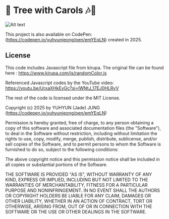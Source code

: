 # 🎄 Tree with Carols 🎶🎄

![Alt text](ChristmasTree.gif)

This project is also available on CodePen: (https://codepen.io/yuhyunjeong/pen/emYEqLN) created in 2025.

## License
This code includes Javascript file from kirupa. 
The original file can be found here : https://www.kirupa.com/js/randomColor.js

Referenced Javascript codes by the YouTube video: https://youtu.be/UrxaXHkEyGc?si=lWNtJ_17EJ0HLRyV

The rest of the code is licensed under the MIT License.


Copyright (c) 2025 by YUHYUN (Jade) JUNG (https://codepen.io/yuhyunjeong/pen/emYEqLN)

Permission is hereby granted, free of charge, to any person obtaining a copy of this software and associated documentation files (the "Software"), to deal in the Software without restriction, including without limitation the rights to use, copy, modify, merge, publish, distribute, sublicense, and/or sell copies of the Software, and to permit persons to whom the Software is furnished to do so, subject to the following conditions:

The above copyright notice and this permission notice shall be included in all copies or substantial portions of the Software.

THE SOFTWARE IS PROVIDED "AS IS", WITHOUT WARRANTY OF ANY KIND, EXPRESS OR IMPLIED, INCLUDING BUT NOT LIMITED TO THE WARRANTIES OF MERCHANTABILITY, FITNESS FOR A PARTICULAR PURPOSE AND NONINFRINGEMENT. IN NO EVENT SHALL THE AUTHORS OR COPYRIGHT HOLDERS BE LIABLE FOR ANY CLAIM, DAMAGES OR OTHER LIABILITY, WHETHER IN AN ACTION OF CONTRACT, TORT OR OTHERWISE, ARISING FROM, OUT OF OR IN CONNECTION WITH THE SOFTWARE OR THE USE OR OTHER DEALINGS IN THE SOFTWARE.



